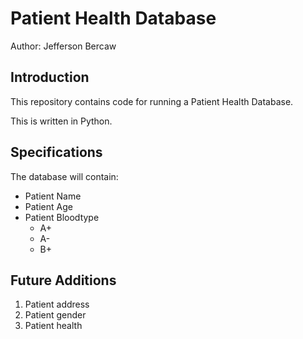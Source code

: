 # Patient Health Database

Author: Jefferson Bercaw

## Introduction
This repository contains code for running a Patient Health Database.

This is written in Python.

## Specifications
The database will contain: 
* Patient Name
* Patient Age
* Patient Bloodtype
	- A+
	- A-
	- B+
	
## Future Additions
1. Patient address
1. Patient gender
1. Patient health